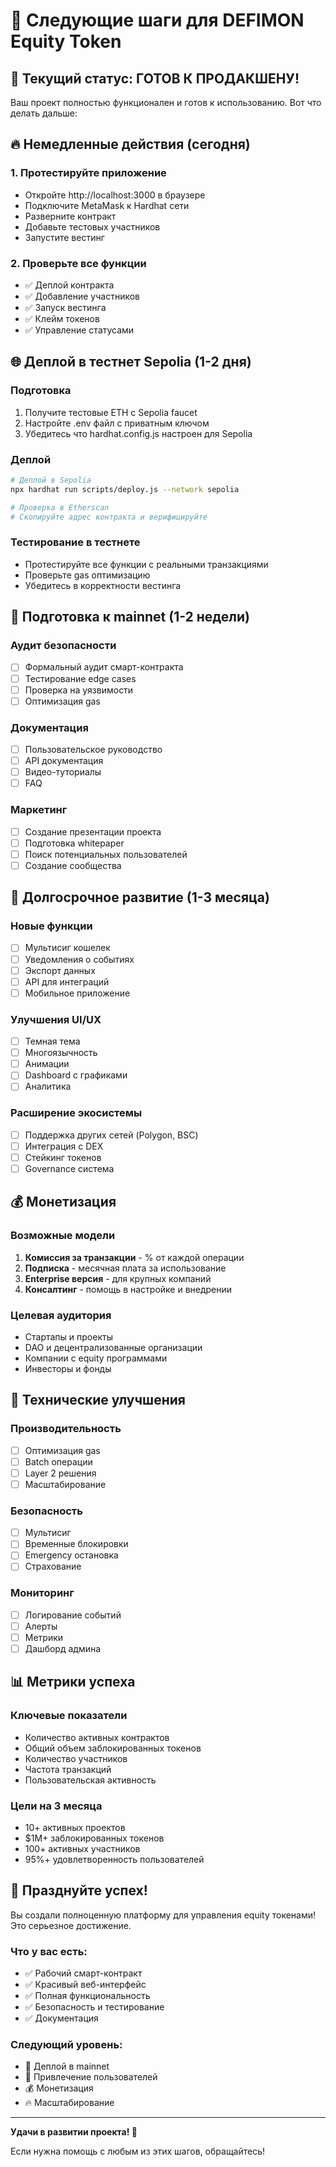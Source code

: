 # 🚀 Следующие шаги для DEFIMON Equity Token

## 🎯 Текущий статус: ГОТОВ К ПРОДАКШЕНУ!

Ваш проект полностью функционален и готов к использованию. Вот что делать дальше:

## 🔥 Немедленные действия (сегодня)

### 1. Протестируйте приложение
- Откройте http://localhost:3000 в браузере
- Подключите MetaMask к Hardhat сети
- Разверните контракт
- Добавьте тестовых участников
- Запустите вестинг

### 2. Проверьте все функции
- ✅ Деплой контракта
- ✅ Добавление участников
- ✅ Запуск вестинга
- ✅ Клейм токенов
- ✅ Управление статусами

## 🌐 Деплой в тестнет Sepolia (1-2 дня)

### Подготовка
1. Получите тестовые ETH с Sepolia faucet
2. Настройте .env файл с приватным ключом
3. Убедитесь что hardhat.config.js настроен для Sepolia

### Деплой
```bash
# Деплой в Sepolia
npx hardhat run scripts/deploy.js --network sepolia

# Проверка в Etherscan
# Скопируйте адрес контракта и верифицируйте
```

### Тестирование в тестнете
- Протестируйте все функции с реальными транзакциями
- Проверьте gas оптимизацию
- Убедитесь в корректности вестинга

## 🎯 Подготовка к mainnet (1-2 недели)

### Аудит безопасности
- [ ] Формальный аудит смарт-контракта
- [ ] Тестирование edge cases
- [ ] Проверка на уязвимости
- [ ] Оптимизация gas

### Документация
- [ ] Пользовательское руководство
- [ ] API документация
- [ ] Видео-туториалы
- [ ] FAQ

### Маркетинг
- [ ] Создание презентации проекта
- [ ] Подготовка whitepaper
- [ ] Поиск потенциальных пользователей
- [ ] Создание сообщества

## 🚀 Долгосрочное развитие (1-3 месяца)

### Новые функции
- [ ] Мультисиг кошелек
- [ ] Уведомления о событиях
- [ ] Экспорт данных
- [ ] API для интеграций
- [ ] Мобильное приложение

### Улучшения UI/UX
- [ ] Темная тема
- [ ] Многоязычность
- [ ] Анимации
- [ ] Dashboard с графиками
- [ ] Аналитика

### Расширение экосистемы
- [ ] Поддержка других сетей (Polygon, BSC)
- [ ] Интеграция с DEX
- [ ] Стейкинг токенов
- [ ] Governance система

## 💰 Монетизация

### Возможные модели
1. **Комиссия за транзакции** - % от каждой операции
2. **Подписка** - месячная плата за использование
3. **Enterprise версия** - для крупных компаний
4. **Консалтинг** - помощь в настройке и внедрении

### Целевая аудитория
- Стартапы и проекты
- DAO и децентрализованные организации
- Компании с equity программами
- Инвесторы и фонды

## 🔧 Технические улучшения

### Производительность
- [ ] Оптимизация gas
- [ ] Batch операции
- [ ] Layer 2 решения
- [ ] Масштабирование

### Безопасность
- [ ] Мультисиг
- [ ] Временные блокировки
- [ ] Emergency остановка
- [ ] Страхование

### Мониторинг
- [ ] Логирование событий
- [ ] Алерты
- [ ] Метрики
- [ ] Дашборд админа

## 📊 Метрики успеха

### Ключевые показатели
- Количество активных контрактов
- Общий объем заблокированных токенов
- Количество участников
- Частота транзакций
- Пользовательская активность

### Цели на 3 месяца
- 10+ активных проектов
- $1M+ заблокированных токенов
- 100+ активных участников
- 95%+ удовлетворенность пользователей

## 🎉 Празднуйте успех!

Вы создали полноценную платформу для управления equity токенами! Это серьезное достижение.

### Что у вас есть:
- ✅ Рабочий смарт-контракт
- ✅ Красивый веб-интерфейс
- ✅ Полная функциональность
- ✅ Безопасность и тестирование
- ✅ Документация

### Следующий уровень:
- 🚀 Деплой в mainnet
- 🌟 Привлечение пользователей
- 💰 Монетизация
- 🔥 Масштабирование

---

**Удачи в развитии проекта! 🚀**

Если нужна помощь с любым из этих шагов, обращайтесь!
